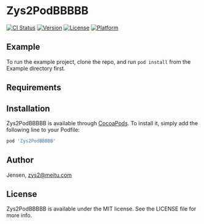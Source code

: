 # Zys2PodBBBBB


[![CI Status](https://img.shields.io/travis/Jensen/Zys2PodBBBBB.svg?style=flat)](https://travis-ci.org/Jensen/Zys2PodBBBBB)
[![Version](https://img.shields.io/cocoapods/v/Zys2PodBBBBB.svg?style=flat)](https://cocoapods.org/pods/Zys2PodBBBBB)
[![License](https://img.shields.io/cocoapods/l/Zys2PodBBBBB.svg?style=flat)](https://cocoapods.org/pods/Zys2PodBBBBB)
[![Platform](https://img.shields.io/cocoapods/p/Zys2PodBBBBB.svg?style=flat)](https://cocoapods.org/pods/Zys2PodBBBBB)

## Example

To run the example project, clone the repo, and run `pod install` from the Example directory first.

## Requirements

## Installation

Zys2PodBBBBB is available through [CocoaPods](https://cocoapods.org). To install
it, simply add the following line to your Podfile:

```ruby
pod 'Zys2PodBBBBB'
```

## Author

Jensen, zys2@meitu.com

## License

Zys2PodBBBBB is available under the MIT license. See the LICENSE file for more info.

